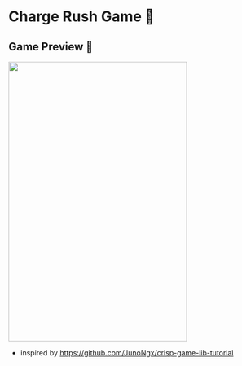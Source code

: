 # Charge Rush Game 🚀

## **Game Preview** 🔎

<img src="https://github.com/msaini26/charge-rush/blob/main/assets/ChargeRush.gif" width="350" height="550"/>


 - inspired by https://github.com/JunoNgx/crisp-game-lib-tutorial
